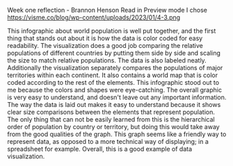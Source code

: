 Week one reflection - Brannon Henson
Read in Preview mode
I chose https://visme.co/blog/wp-content/uploads/2023/01/4-3.png 

This infographic about world population is well put together, and the first thing that stands out about it is how the data is color coded for easy readability. The visualization does a good job comparing the relative populations of different countries by putting them side by side and scaling the size to match relative populations. The data is also labeled neatly. Additionally the visualization separately compares the populations of major territories within each continent. It also contains a world map that is color coded according to the rest of the elements. This infographic stood out to me because the colors and shapes were eye-catching. The overall graphic is very easy to understand, and doesn't leave out any important information. The way the data is laid out makes it easy to understand because it shows clear size comparisons between the elements that represent population. The only thing that can not be easily learned from this is the hierarchical order of population by country or territory, but doing this would take away from the good qualities of the graph. This graph seems like a friendly way to represent data, as opposed to a more technical way of displaying; in a spreadsheet for example.
Overall, this is a good example of data visualization. 


 
